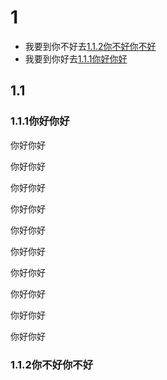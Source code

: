 # 1

* 我要到你不好去[1.1.2你不好你不好](#112你不好你不好)
* 我要到你好去[1.1.1你好你好](#111你好你好)

## 1.1

### 1.1.1你好你好

你好你好

你好你好

你好你好

你好你好

你好你好

你好你好

你好你好

你好你好

你好你好

你好你好

### 1.1.2你不好你不好



